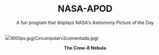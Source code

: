<div align="center">
  <h1>
    NASA-APOD
  </h1>
</div>
  
<div align="center">
  A fun program that displays NASA's Astronomy Picture of the Day
</div>

<br>

![](https://apod.nasa.gov/apod/image/2403/Crew-8image0.jpeg)1600px.jpg)Circumpolarv2comentada.jpg)

<p align = "center">
  <b>The Crew-8 Nebula</b>
</p>
